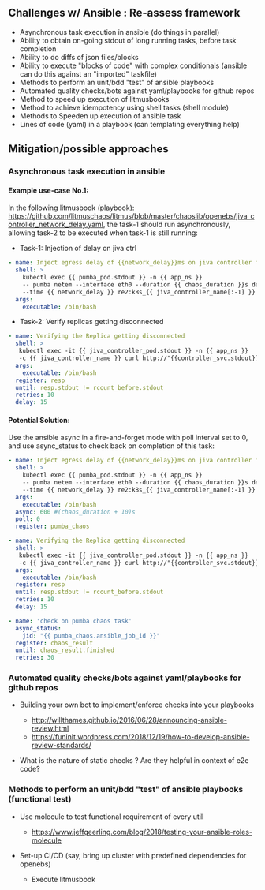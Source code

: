 ## Challenges w/ Ansible : Re-assess framework


- Asynchronous task execution in ansible (do things in parallel)
- Ability to obtain on-going stdout of long running tasks, before task completion
- Ability to do diffs of json files/blocks
- Ability to execute "blocks of code" with complex conditionals (ansible can do this against an "imported" taskfile)
- Methods to perform an unit/bdd "test" of ansible playbooks
- Automated quality checks/bots against yaml/playbooks for github repos
- Method to speed up execution of litmusbooks
- Method to achieve idempotency using shell tasks (shell module)
- Methods to Speeden up execution of ansible task 
- Lines of code (yaml) in a playbook (can templating everything help) 


## Mitigation/possible approaches

### Asynchronous task execution in ansible

#### Example use-case No.1:

In the following litmusbook (playbook): https://github.com/litmuschaos/litmus/blob/master/chaoslib/openebs/jiva_controller_network_delay.yaml, 
the task-1 should run asynchronously, allowing task-2 to be executed when task-1 is still running:

- Task-1: Injection of delay on jiva ctrl

```yaml
- name: Inject egress delay of {{network_delay}}ms on jiva controller for {{ chaos_duration }}s
  shell: >
    kubectl exec {{ pumba_pod.stdout }} -n {{ app_ns }} 
    -- pumba netem --interface eth0 --duration {{ chaos_duration }}s delay
    --time {{ network_delay }} re2:k8s_{{ jiva_controller_name[:-1] }} 
  args:
    executable: /bin/bash
```

- Task-2: Verify replicas getting disconnected

```yaml
- name: Verifying the Replica getting disconnected
  shell: >
   kubectl exec -it {{ jiva_controller_pod.stdout }} -n {{ app_ns }} 
   -c {{ jiva_controller_name }} curl http://"{{controller_svc.stdout}}":9501/v1/volumes | jq -r '.data[].replicaCount'
  args:
    executable: /bin/bash
  register: resp
  until: resp.stdout != rcount_before.stdout
  retries: 10
  delay: 15
```

#### Potential Solution:

Use the ansible async in a fire-and-forget mode with poll interval set to 0, and use async_status to check back on completion of this task:

```yaml
- name: Inject egress delay of {{network_delay}}ms on jiva controller for {{ chaos_duration }}s
  shell: >
    kubectl exec {{ pumba_pod.stdout }} -n {{ app_ns }} 
    -- pumba netem --interface eth0 --duration {{ chaos_duration }}s delay
    --time {{ network_delay }} re2:k8s_{{ jiva_controller_name[:-1] }} 
  args:
    executable: /bin/bash
  async: 600 #(chaos_duration + 10)s 
  poll: 0
  register: pumba_chaos

- name: Verifying the Replica getting disconnected
  shell: >
   kubectl exec -it {{ jiva_controller_pod.stdout }} -n {{ app_ns }} 
   -c {{ jiva_controller_name }} curl http://"{{controller_svc.stdout}}":9501/v1/volumes | jq -r '.data[].replicaCount'
  args:
    executable: /bin/bash
  register: resp
  until: resp.stdout != rcount_before.stdout
  retries: 10
  delay: 15

- name: 'check on pumba chaos task'
  async_status:
    jid: "{{ pumba_chaos.ansible_job_id }}"
  register: chaos_result
  until: chaos_result.finished
  retries: 30
```

### Automated quality checks/bots against yaml/playbooks for github repos

- Building your own bot to implement/enforce checks into your playbooks
 
  - http://willthames.github.io/2016/06/28/announcing-ansible-review.html
  - https://funinit.wordpress.com/2018/12/19/how-to-develop-ansible-review-standards/

- What is the nature of static checks ? Are they helpful in context of e2e code? 

###  Methods to perform an unit/bdd "test" of ansible playbooks (functional test) 

- Use molecule to test functional requirement of every util
  - https://www.jeffgeerling.com/blog/2018/testing-your-ansible-roles-molecule

- Set-up CI/CD (say, bring up cluster with predefined dependencies for openebs) 
  - Execute litmusbook
